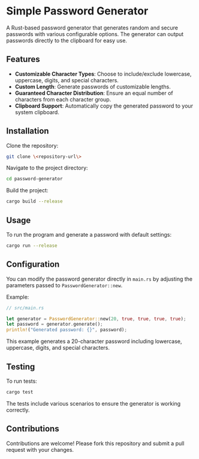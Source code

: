 # Simple Password Generator

A Rust-based password generator that generates random and secure passwords with various configurable options. The generator can output passwords directly to the clipboard for easy use.

## Features

- **Customizable Character Types**: Choose to include/exclude lowercase, uppercase, digits, and special characters.
- **Custom Length**: Generate passwords of customizable lengths.
- **Guaranteed Character Distribution**: Ensure an equal number of characters from each character group.
- **Clipboard Support**: Automatically copy the generated password to your system clipboard.

## Installation

Clone the repository:

```bash
git clone \<repository-url\>
```

Navigate to the project directory:

```bash
cd password-generator
```

Build the project:

```bash
cargo build --release
```

## Usage

To run the program and generate a password with default settings:

```bash
cargo run --release
```

## Configuration

You can modify the password generator directly in `main.rs` by adjusting the parameters passed to `PasswordGenerator::new`.

Example:

```rust
// src/main.rs

let generator = PasswordGenerator::new(20, true, true, true, true);
let password = generator.generate();
println!("Generated password: {}", password);
```

This example generates a 20-character password including lowercase, uppercase, digits, and special characters.

## Testing

To run tests:

```bash
cargo test
```

The tests include various scenarios to ensure the generator is working correctly.

## Contributions

Contributions are welcome! Please fork this repository and submit a pull request with your changes.
